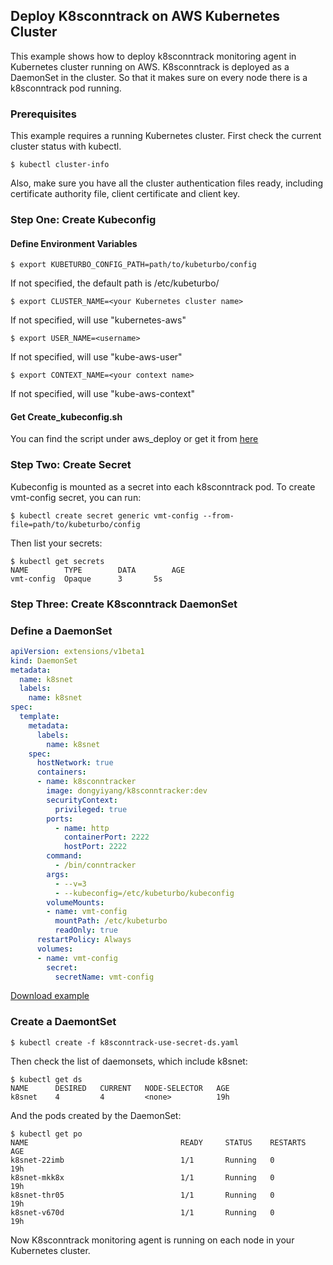 ## Deploy K8sconntrack on AWS Kubernetes Cluster

This example shows how to deploy k8sconntrack monitoring agent in Kubernetes cluster running on AWS. K8sconntrack is deployed as a DaemonSet in the cluster. So that it makes sure on every node there is a k8sconntrack pod running.

### Prerequisites

This example requires a running Kubernetes cluster. First check the current cluster status with kubectl.

```console
$ kubectl cluster-info
```

Also, make sure you have all the cluster authentication files ready, including certificate authority file, client certificate and client key.

### Step One: Create Kubeconfig

#### Define Environment Variables

```console
$ export KUBETURBO_CONFIG_PATH=path/to/kubeturbo/config
```

If not specified, the default path is /etc/kubeturbo/

```console
$ export CLUSTER_NAME=<your Kubernetes cluster name>
```

If not specified, will use "kubernetes-aws"

```console
$ export USER_NAME=<username>
```

If not specified, will use "kube-aws-user"

```console
$ export CONTEXT_NAME=<your context name>
```

If not specified, will use "kube-aws-context"

#### Get Create_kubeconfig.sh

You can find the script under aws_deploy or get it from [here](create_kubeconfig.sh?raw=true)

### Step Two: Create Secret
Kubeconfig is mounted as a secret into each k8sconntrack pod. To create vmt-config secret, you can run:

```console
$ kubectl create secret generic vmt-config --from-file=path/to/kubeturbo/config
```

Then list your secrets:

```console
$ kubectl get secrets
NAME		TYPE		DATA		AGE
vmt-config	Opaque		3		5s
```

### Step Three: Create K8sconntrack DaemonSet

### Define a DaemonSet

```yaml
apiVersion: extensions/v1beta1
kind: DaemonSet
metadata:
  name: k8snet
  labels:
    name: k8snet
spec:
  template:
    metadata:
      labels:
        name: k8snet
    spec:
      hostNetwork: true
      containers:
      - name: k8sconntracker
        image: dongyiyang/k8sconntracker:dev
        securityContext:
          privileged: true
        ports:
          - name: http
            containerPort: 2222
            hostPort: 2222
        command:
          - /bin/conntracker
        args:
          - --v=3
          - --kubeconfig=/etc/kubeturbo/kubeconfig
        volumeMounts:
        - name: vmt-config
          mountPath: /etc/kubeturbo
          readOnly: true
      restartPolicy: Always
      volumes:
      - name: vmt-config
        secret:
          secretName: vmt-config
```

[Download example](k8sconntrack-use-secret-ds.yaml?raw=true)

### Create a DaemontSet

```console
$ kubectl create -f k8sconntrack-use-secret-ds.yaml
```

Then check the list of daemonsets, which include k8snet:

```console
$ kubectl get ds
NAME      DESIRED   CURRENT   NODE-SELECTOR   AGE
k8snet    4         4         <none>          19h
```

And the pods created by the DaemonSet:

```console
$ kubectl get po
NAME                                  READY     STATUS    RESTARTS   AGE
k8snet-22imb                          1/1       Running   0          19h
k8snet-mkk8x                          1/1       Running   0          19h
k8snet-thr05                          1/1       Running   0          19h
k8snet-v670d                          1/1       Running   0          19h
```

Now K8sconntrack monitoring agent is running on each node in your Kubernetes cluster.


